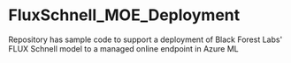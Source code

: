 # FluxSchnell_MOE_Deployment
Repository has sample code to support a deployment of Black Forest Labs' FLUX Schnell model to a managed online endpoint in Azure ML
